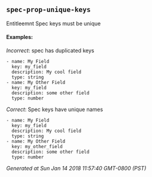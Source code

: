 
## `spec-prop-unique-keys`

Entitleemnt Spec keys must be unique





#### Examples:

*Incorrect*: spec has duplicated keys

```yaml---
- name: My Field
  key: my_field
  description: My cool field
  type: string
- name: My Other Field
  key: my_field
  description: some other field
  type: number

```



*Correct*: Spec keys have unique names

```yaml---
- name: My Field
  key: my_field
  description: My cool field
  type: string
- name: My Other Field
  key: my_other_field
  description: some other field
  type: number

```


    



*Generated at Sun Jan 14 2018 11:57:40 GMT-0800 (PST)*


